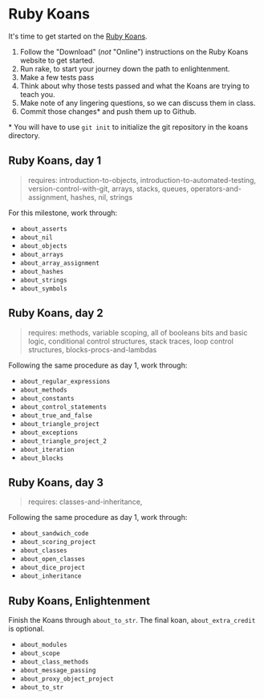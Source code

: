 # Ruby Koans

It's time to get started on the [Ruby Koans](http://rubykoans.com/).

1. Follow the "Download" (_not_ "Online") instructions on the Ruby Koans website to get started.
2. Run rake, to start your journey down the path to enlightenment.
3. Make a few tests pass
3. Think about why those tests passed and what the Koans are trying to teach you.
4. Make note of any lingering questions, so we can discuss them in class.
5. Commit those changes\* and push them up to Github.

\* You will have to use `git init` to initialize the git repository in the koans directory.

## Ruby Koans, day 1
> requires: introduction-to-objects, introduction-to-automated-testing, version-control-with-git, arrays, stacks, queues, operators-and-assignment, hashes, nil, strings

For this milestone, work through:
  * `about_asserts`
  * `about_nil`
  * `about_objects`
  * `about_arrays`
  * `about_array_assignment`
  * `about_hashes`
  * `about_strings`
  * `about_symbols`

## Ruby Koans, day 2

> requires: methods, variable scoping, all of booleans bits and basic logic, conditional control structures, stack traces, loop control structures, blocks-procs-and-lambdas

Following the same procedure as day 1, work through:
  * `about_regular_expressions`
  * `about_methods`
  * `about_constants`
  * `about_control_statements`
  * `about_true_and_false`
  * `about_triangle_project`
  * `about_exceptions`
  * `about_triangle_project_2`
  * `about_iteration`
  * `about_blocks`

## Ruby Koans, day 3

> requires: classes-and-inheritance,

Following the same procedure as day 1, work through:

  * `about_sandwich_code`
  * `about_scoring_project`
  * `about_classes`
  * `about_open_classes`
  * `about_dice_project`
  * `about_inheritance`

## Ruby Koans, Enlightenment

Finish the Koans through `about_to_str`.  The final koan, `about_extra_credit` is optional.

  * `about_modules`
  * `about_scope`
  * `about_class_methods`
  * `about_message_passing`
  * `about_proxy_object_project`
  * `about_to_str`
